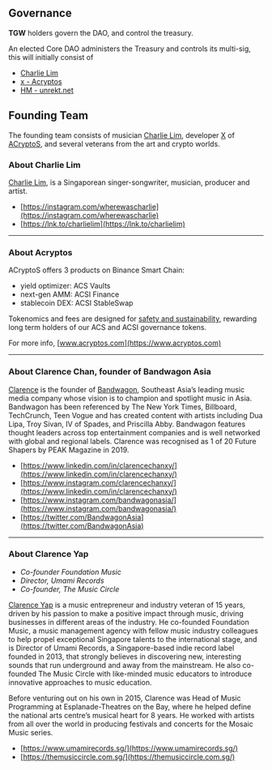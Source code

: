 ## Governance

**TGW** holders govern the DAO, and control the treasury. 

An elected Core DAO administers the Treasury and controls its multi-sig, this will initially consist of 
* [Charlie Lim](https://twitter.com/wherewascharlie)
* [x - Acryptos](https://twitter.com/acryptosx)
* [HM - unrekt.net](https://twitter.com/getunrekt)


## Founding Team

The founding team consists of musician [Charlie Lim](https://twitter.com/wherewascharlie), developer [X](https://twitter.com/acryptosx) of [ACryptoS](https://acryptos.com), and several veterans from the art and crypto worlds.


### About Charlie Lim
[Charlie Lim](https://en.wikipedia.org/wiki/Charlie_Lim), is a Singaporean singer-songwriter, musician, producer and artist.
* [https://instagram.com/wherewascharlie](https://instagram.com/wherewascharlie)
* [https://lnk.to/charlielim](https://lnk.to/charlielim)

---

### About Acryptos
ACryptoS offers 3 products on Binance Smart Chain: 
* yield optimizer: ACS Vaults
* next-gen AMM: ACSI Finance
* stablecoin DEX: ACSI StableSwap

Tokenomics and fees are designed for [safety and sustainability](https://medium.com/acryptos/what-sets-acryptos-apart-d6345e2f5d7f), rewarding long term holders of our ACS and ACSI governance tokens.

For more info, [www.acryptos.com](https://www.acryptos.com)

---

### About Clarence Chan, founder of Bandwagon Asia
[Clarence](https://twitter.com/clarencechanxy) is the founder of [Bandwagon](https://www.bandwagon.asia/about), Southeast Asia’s leading music media company whose vision is to champion and spotlight music in Asia. Bandwagon has been referenced by The New York Times, Billboard, TechCrunch, Teen Vogue and has created content with artists including Dua Lipa, Troy Sivan, IV of Spades, and Priscilla Abby. Bandwagon features thought leaders across top entertainment companies and is well networked with global and regional labels. Clarence was recognised as 1 of 20 Future Shapers by PEAK Magazine in 2019. 

* [https://www.linkedin.com/in/clarencechanxy/](https://www.linkedin.com/in/clarencechanxy/)
* [https://www.instagram.com/clarencechanxy/](https://www.linkedin.com/in/clarencechanxy/)
* [https://www.instagram.com/bandwagonasia/](https://www.instagram.com/bandwagonasia/)
* [https://twitter.com/BandwagonAsia](https://twitter.com/BandwagonAsia)

---

### About Clarence Yap
* *Co-founder Foundation Music*
* *Director, Umami Records*
* *Co-founder, The Music Circle*

[Clarence Yap](https://www.linkedin.com/in/clarenceyap/) is a music entrepreneur and industry veteran of 15 years, driven by his passion to make a positive impact through music, driving businesses in different areas of the industry. He co-founded Foundation Music, a music management agency with fellow music industry colleagues to help propel exceptional Singapore talents to the international stage, and is Director of Umami Records, a Singapore-based indie record label founded in 2013, that strongly believes in discovering new, interesting sounds that run underground and away from the mainstream. He also co-founded The Music Circle with like-minded music educators to introduce innovative approaches to music education.

Before venturing out on his own in 2015, Clarence was Head of Music Programming at Esplanade-Theatres on the Bay, where he helped define the national arts centre’s musical heart for 8 years. He worked with artists from all over the world in producing festivals and concerts for the Mosaic Music series.

* [https://www.umamirecords.sg/](https://www.umamirecords.sg/)
* [https://themusiccircle.com.sg/](https://themusiccircle.com.sg/)


